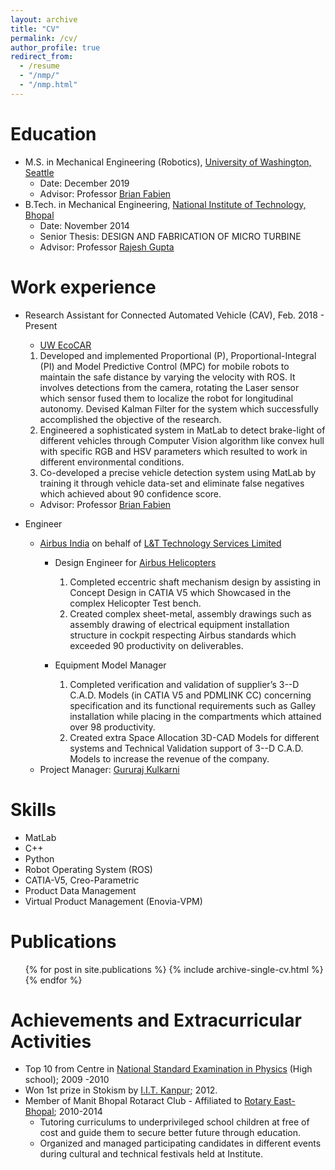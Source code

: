 ```yaml
---
layout: archive
title: "CV"
permalink: /cv/
author_profile: true
redirect_from:
  - /resume
  - "/nmp/"
  - "/nmp.html"
---
```


<!-- {% include base_path %} -->

Education
======
* M.S. in Mechanical Engineering (Robotics), [University of Washington, Seattle](http://www.washington.edu/)
  * Date: December 2019
  * Advisor: Professor [Brian Fabien](https://www.me.washington.edu/people/faculty/brian_fabien)
* B.Tech. in Mechanical Engineering, [National Institute of Technology, Bhopal](http://www.manit.ac.in/)
  * Date: November 2014 
  * Senior Thesis: DESIGN AND FABRICATION OF MICRO TURBINE
  * Advisor: Professor [Rajesh Gupta](http://www.manit.ac.in/content/dr-rajesh-gupta)

Work experience
======
* Research Assistant for Connected Automated Vehicle (CAV), Feb. 2018 - Present
  * [UW EcoCAR](https://uwecocarcom.wixsite.com/website)
   1. Developed and implemented Proportional (P), Proportional-Integral (PI) and Model Predictive Control (MPC) for mobile robots to maintain the safe distance by varying the velocity with ROS. It involves detections from the camera, rotating the Laser sensor which sensor fused them to localize the robot for longitudinal autonomy. Devised Kalman Filter for the system which successfully accomplished the objective of the research. 
  2. Engineered a sophisticated system in MatLab to detect brake-light of different vehicles through Computer Vision algorithm like convex hull with specific RGB and HSV parameters which resulted to work in different environmental conditions.
  3. Co-developed a precise vehicle detection system using MatLab by training it through vehicle data-set and eliminate false negatives which achieved about 90$%$ confidence score.
  * Advisor: Professor [Brian Fabien](https://www.me.washington.edu/people/faculty/brian_fabien)

* Engineer
  * [Airbus India](https://www.airbus.com/company/worldwide-presence/india.html) on behalf of [L&T Technology Services Limited](https://www.lnttechservices.com/)
    * Design Engineer for [Airbus Helicopters](https://www.airbus.com/helicopters.html) 
      1. Completed eccentric shaft mechanism design by assisting in Concept Design in CATIA V5 which Showcased in the complex Helicopter Test bench.
      2. Created complex sheet-metal, assembly drawings such as assembly drawing of electrical equipment installation structure in cockpit respecting Airbus standards which exceeded 90$%$ productivity on deliverables.

    * Equipment Model Manager
      1. Completed verification and validation of supplier’s 3--D C.A.D. Models (in CATIA V5 and PDMLINK CC) concerning specification and its functional requirements such as Galley installation while placing in the compartments which attained over 98$%$ productivity.
      2. Created extra Space Allocation 3D-CAD Models for different systems and Technical Validation support of 3--D C.A.D. Models to increase the revenue of the company.
  * Project Manager: [Gururaj Kulkarni](https://www.linkedin.com/in/gururaj-kulkarni-12149219/)
  
Skills
======
* MatLab
* C++
* Python
* Robot Operating System (ROS)
* CATIA-V5, Creo-Parametric
* Product Data Management 
* Virtual Product Management (Enovia-VPM)

Publications
======
  <ul>{% for post in site.publications %}
    {% include archive-single-cv.html %}
  {% endfor %}</ul>
  
Achievements and Extracurricular Activities
======
* Top 10$%$ from Centre in [National Standard Examination in Physics](http://www.iapt.org.in/index.php/exams/nse/nsep.html) (High school); 2009 -2010
* Won 1st prize in Stokism by [I.I.T. Kanpur](http://www.iitk.ac.in/); 2012.
* Member of Manit Bhopal Rotaract Club - Affiliated to [Rotary East-Bhopal](https://my.rotary.org/en/club-profile/27657374-5EAE-4415-8FDF-40670F13BC45); 2010-2014
  * Tutoring curriculums to underprivileged school children at free of cost and guide them to secure better future through
education.
  * Organized and managed participating candidates in different events during cultural and technical festivals held at Institute.
